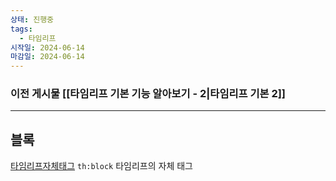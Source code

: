 ```yaml
---
상태: 진행중
tags:
  - 타임리프
시작일: 2024-06-14
마감일: 2024-06-14
---
```

### 이전 게시물 [[타임리프 기본 기능 알아보기 - 2|타임리프 기본 2]]
---
## 블록
[타임리프자체태그](https://www.thymeleaf.org/doc/tutorials/3.0/usingthymeleaf.html#synthetic-thblock-tag)
`th:block` 타임리프의 자체 태그
